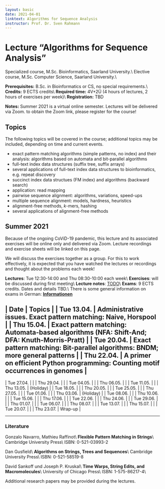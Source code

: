 ```yaml
---
layout: basic
date: 2021-04-01
linktext: Algorithms for Sequence Analysis
instructor: Prof. Dr. Sven Rahmann
---
```


# Lecture “Algorithms for Sequence Analysis”
Specialized course, M.Sc. Bioinformatics, Saarland University.\\
Elective course, M.Sc. Computer Science, Saarland University.\\

**Prerequisites:** B.Sc. in Bioinformatics or CS, no special requirements.\\
**Credits:** 9 ECTS credits\\
**Required time:** 4V+2Ü (4 hours of lectures, 2 hours of exercises per week)\\
**Registration:** TBD

**Notes:** Summer 2021 is a virtual online semester. Lectures will be delivered via Zoom. to obtain the Zoom link, please register for the course!


## Topics

The following topics will be covered in the course; additional topics may be included, depending on time and current events.

* exact pattern matching algorithms (simple patterns, no index) and their analysis: algorithms based on automata and bit-parallel algorithms
* full-text index data structures (suffix tree, suffix arrays)
* several applications of full-text index data structures to bioinformatics, e.g. repeat discovery
* succinct index data structues (FM index) and algorithms (backward search)
* application: read mapping
* pairwise sequence alignment: algorithms, variations, speed-ups
* multiple sequence alignment: models, hardness, heuristics
* alignment-free methods, *k*-mers, hashing
* several applications of alignment-free methods


## Summer 2021

Because of the ongoing CoViD-19 pandemic, this lecture and its associated exercises will be online only and delivered via Zoom.
Lecture recordings and exercise sheets will be linked on this page.

We will discuss the exercises together as a group.
For this to work effectively, it is expected that you have watched the lectures or recordings and thought about the problems each week!

**Lectures**: Tue 12:30-14:00 and Thu 08:30-10:00 each week\\
**Exercises**: will be discussed during first meeting\\
**Lecture notes**: [TODO](TODO)\\
**Exams**: 9 ECTS credits. Dates and details TBD.\\
There is some general information on exams in German: **[Informationen](/infos/pruefungen)**

| **Date** | **Topics** |
| Tue 13.04. | Administrative issues. Exact pattern matching: Naive, Horspool |
| Thu 15.04. | Exact pattern matching: Automata-based algorithms (NFA: Shift-And; DFA: Knuth-Morris-Pratt) |
| Tue 20.04. | Exact pattern matching: Bit-parallel algorithms: BNDM; more general patterns |
| Thu 22.04. | A primer on efficient Python programming: Counting motif occurrences in genomes |
----
| Tue 27.04. | |
| Thu 29.04. | |
| Tue 04.05. | |
| Thu 06.05. | |
| Tue 11.05. | |
| Thu 13.05. | (Holiday) |
| Tue 18.05. | |
| Thu 20.05. | |
| Tue 25.05. | |
| Thu 27.05. | |
| Tue 01.06. | |
| Thu 03.06. | (Holiday) |
| Tue 08.06. | |
| Thu 10.06. | |
| Tue 15.06. | |
| Thu 17.06. | |
| Tue 22.06. | |
| Thu 24.06. | |
| Tue 29.06. | |
| Thu 01.07. | |
| Tue 06.07. | |
| Thu 08.07. | |
| Tue 13.07. | |
| Thu 15.07. | |
| Tue 20.07. | |
| Thu 23.07. | Wrap-up |

---


### Literature

Gonzalo Navarro, Mathieu Raffinot\\
**Flexible Pattern Matching in Strings**\\
Cambridge University Press\\
ISBN: 0-521-03993-2

Dan Gusfield\\
**Algorithms on Strings, Trees and Sequences**\\
Cambridge University Press\\
ISBN: 0-521-58519-8

David Sankoff und Joseph P. Kruskal\\
**Time Warps, String Edits, and Macromolecules**\\
University of Chicago Press\\
ISBN: 1-575-86217-4\\

Additional research papers may be provided during the lectures.
